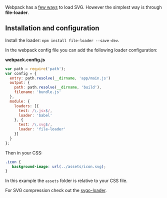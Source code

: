 ﻿Webpack has a [few ways](https://github.com/webpack/webpack/issues/595) to load SVG. However the simplest way is through **file-loader**.

## Installation and configuration

Install the loader: `npm install file-loader --save-dev`.

In the webpack config file you can add the following loader configuration:

**webpack.config.js**

```javascript
var path = require('path');
var config = {
  entry: path.resolve(__dirname, 'app/main.js')
  output: {
    path: path.resolve(__dirname, 'build'),
    filename: 'bundle.js'
  },
  module: {
    loaders: [{
      test: /\.jsx$/,
      loader: 'babel'
    }, {
      test: /\.svg$/,
      loader: 'file-loader'
    }]
  }
};
```

Then in your CSS:

```css
.icon {
   background-image: url(../assets/icon.svg);
}
```

In this example the `assets` folder is relative to your CSS file.

For SVG compression check out the [svgo-loader](https://github.com/pozadi/svgo-loader).